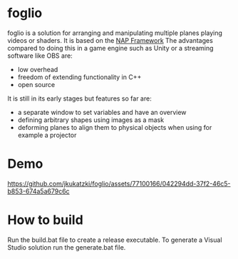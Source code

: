 # foglio
foglio is a solution for arranging and manipulating multiple planes playing videos or shaders.
It is based on the [NAP Framework](https://github.com/napframework/nap)
The advantages compared to doing this in a game engine such as Unity or a streaming software like OBS are:
  - low overhead
  - freedom of extending functionality in C++
  - open source

It is still in its early stages but features so far are:
  - a separate window to set variables and have an overview
  - defining arbitrary shapes using images as a mask
  - deforming planes to align them to physical objects when using for example a projector

# Demo
https://github.com/jkukatzki/foglio/assets/77100166/042294dd-37f2-46c5-b853-674a5a679c6c

# How to build
Run the build.bat file to create a release executable.
To generate a Visual Studio solution run the generate.bat file.

